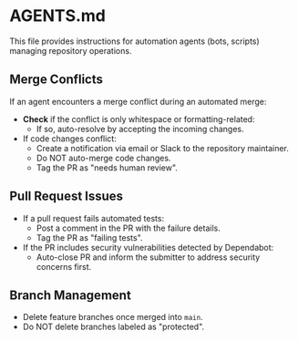 # AGENTS.md

This file provides instructions for automation agents (bots, scripts) managing repository operations.

## Merge Conflicts

If an agent encounters a merge conflict during an automated merge:

- **Check** if the conflict is only whitespace or formatting-related:
  - If so, auto-resolve by accepting the incoming changes.
- If code changes conflict:
  - Create a notification via email or Slack to the repository maintainer.
  - Do NOT auto-merge code changes.
  - Tag the PR as "needs human review".

## Pull Request Issues

- If a pull request fails automated tests:
  - Post a comment in the PR with the failure details.
  - Tag the PR as "failing tests".
- If the PR includes security vulnerabilities detected by Dependabot:
  - Auto-close PR and inform the submitter to address security concerns first.

## Branch Management

- Delete feature branches once merged into `main`.
- Do NOT delete branches labeled as "protected".

